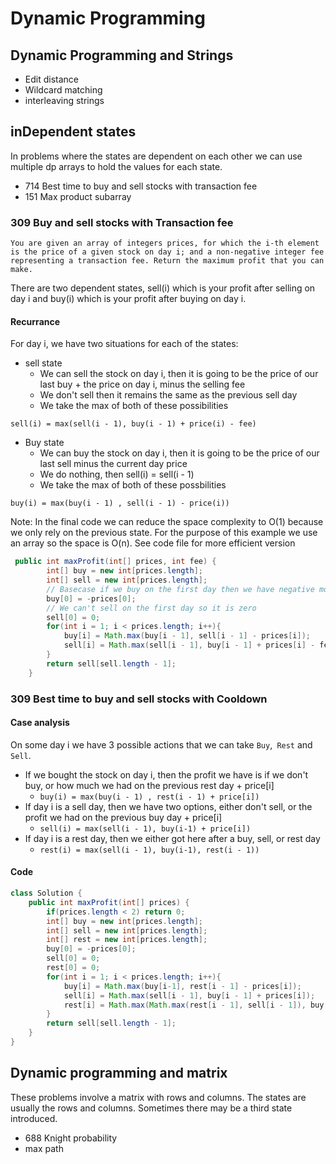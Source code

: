 # Dynamic Programming

## Dynamic Programming and Strings
* Edit distance
* Wildcard matching
* interleaving strings

## inDependent states
In problems where the states are dependent on each other we can use multiple dp arrays to hold the values for each state.
* 714 Best time to buy and sell stocks with transaction fee
* 151 Max product subarray

### 309 Buy and sell stocks with Transaction fee
```
You are given an array of integers prices, for which the i-th element is the price of a given stock on day i; and a non-negative integer fee representing a transaction fee. Return the maximum profit that you can make.
```

There are two dependent states, sell(i) which is your profit after selling on day i and buy(i) which is your profit after buying on day i. 

#### Recurrance
For day i, we have two situations for each of the states:

* sell state
    - We can sell the stock on day i, then it is going to be the price of our last buy + the price on day i, minus the selling fee
    - We don't sell then it remains the same as the previous sell day
    - We take the max of both of these possibilities
```
sell(i) = max(sell(i - 1), buy(i - 1) + price(i) - fee)
```
* Buy state
    - We can buy the stock on day i, then it is going to be the price of our last sell minus the current day price
    - We do nothing, then sell(i) = sell(i - 1)
    - We take the max of both of these possbilities
```
buy(i) = max(buy(i - 1) , sell(i - 1) - price(i))
```

Note: In the final code we can reduce the space complexity to O(1) because we only rely on the previous state. For the purpose of this example we use an array so the space is O(n). See code file for more efficient version

```java
 public int maxProfit(int[] prices, int fee) {
        int[] buy = new int[prices.length];
        int[] sell = new int[prices.length];
        // Basecase if we buy on the first day then we have negative money
        buy[0] = -prices[0];
        // We can't sell on the first day so it is zero
        sell[0] = 0;
        for(int i = 1; i < prices.length; i++){
            buy[i] = Math.max(buy[i - 1], sell[i - 1] - prices[i]);
            sell[i] = Math.max(sell[i - 1], buy[i - 1] + prices[i] - fee);
        }
        return sell[sell.length - 1];
    }
```
### 309 Best time to buy and sell stocks with Cooldown

#### Case analysis
On some day i we have 3 possible actions that we can take `Buy`,` Rest` and `Sell`. 
* If we bought the stock on day i, then the profit we have is if we don't buy, or how much we had on the previous rest day + price[i]
    - `buy(i) = max(buy(i - 1) , rest(i - 1) + price[i]) `
* If day i is a sell day, then we have two options, either don't sell, or the profit we had on the previous buy day + price[i] 
    - `sell(i) = max(sell(i - 1), buy(i-1) + price[i]) `
* If day i is a rest day, then we either got here after a buy, sell, or rest day
    - `rest(i) = max(sell(i - 1), buy(i-1), rest(i - 1)) `

#### Code
```java
class Solution {
    public int maxProfit(int[] prices) {
        if(prices.length < 2) return 0;
        int[] buy = new int[prices.length];
        int[] sell = new int[prices.length];
        int[] rest = new int[prices.length];
        buy[0] = -prices[0];
        sell[0] = 0;
        rest[0] = 0;
        for(int i = 1; i < prices.length; i++){
            buy[i] = Math.max(buy[i-1], rest[i - 1] - prices[i]);
            sell[i] = Math.max(sell[i - 1], buy[i - 1] + prices[i]);
            rest[i] = Math.max(Math.max(rest[i - 1], sell[i - 1]), buy[i - 1]);
        }
        return sell[sell.length - 1];
    }
}
```

## Dynamic programming and matrix
These problems involve a matrix with rows and columns. The states are usually the rows and columns. Sometimes there may be a third state introduced.

* 688 Knight probability
* max path
